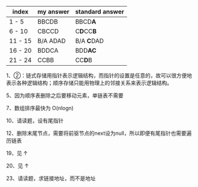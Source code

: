 |index|my answer|standard answer|
|----|----|----|
|1 -  5|BBCDB|BBCD**A**|
|6 - 10|CBCCD|C**D**CC**B**|
|11 - 15|B/A ADAD|B/A **C**DAD|
|16 - 20|BDDCA|BDD**AC**|
|21 - 24|CCBB|CC**D**B|

1、②：链式存储用指针表示逻辑结构，而指针的设置是任意的，故可以很方便地表示各种逻辑结构；顺序存储只能用物理上的邻接关系来表示逻辑结构。

5、因为顺序表删除之后要移动元素，单链表不需要

7、数组排序最快为 O(nlogn)

10、请读题，设有尾指针

12、删除末尾节点，需要将前驱节点的next设为null，所以即便有尾指针也需要遍历链表

19、见 ↑

20、见 ↑

23、请读题，求链接地址，而不是地址







